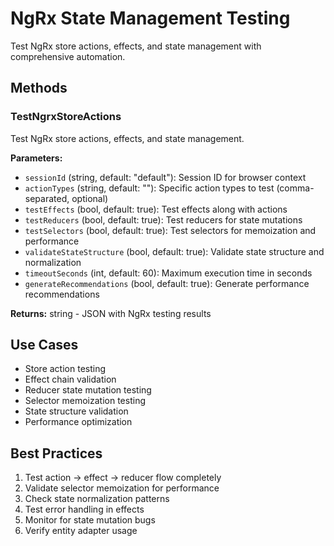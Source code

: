 # NgRx State Management Testing

Test NgRx store actions, effects, and state management with comprehensive automation.

## Methods

### TestNgrxStoreActions
Test NgRx store actions, effects, and state management.

**Parameters:**
- `sessionId` (string, default: "default"): Session ID for browser context
- `actionTypes` (string, default: ""): Specific action types to test (comma-separated, optional)
- `testEffects` (bool, default: true): Test effects along with actions
- `testReducers` (bool, default: true): Test reducers for state mutations
- `testSelectors` (bool, default: true): Test selectors for memoization and performance
- `validateStateStructure` (bool, default: true): Validate state structure and normalization
- `timeoutSeconds` (int, default: 60): Maximum execution time in seconds
- `generateRecommendations` (bool, default: true): Generate performance recommendations

**Returns:** string - JSON with NgRx testing results

## Use Cases

- Store action testing
- Effect chain validation
- Reducer state mutation testing
- Selector memoization testing
- State structure validation
- Performance optimization

## Best Practices

1. Test action -> effect -> reducer flow completely
2. Validate selector memoization for performance
3. Check state normalization patterns
4. Test error handling in effects
5. Monitor for state mutation bugs
6. Verify entity adapter usage

